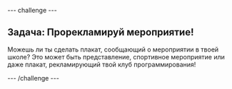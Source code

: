 \--- challenge \---

## Задача: Прорекламируй мероприятие!

Можешь ли ты сделать плакат, сообщающий о мероприятии в твоей школе? Это может быть представление, спортивное мероприятие или даже плакат, рекламирующий твой клуб программирования!

\--- /challenge \---